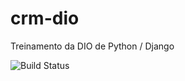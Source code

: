 # crm-dio
Treinamento da DIO de Python / Django

![Build Status](https://github.com/tiagotardelli/libpythonpro/actions/workflows/libpythonpro.yml/badge.svg)
